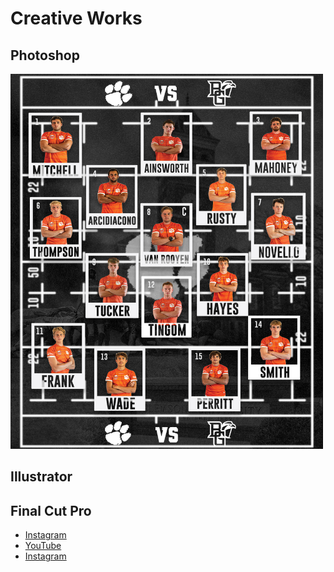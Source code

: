 # Creative Works

## Photoshop

<img src="full.jpg" alt="Match Day Lineup" width="500" height="600">

## Illustrator



## Final Cut Pro

- [Instagram](https://www.instagram.com/clemsonmensrugby/)
- [YouTube](https://www.youtube.com/@coledigregorio4176)
- [Instagram](https://www.instagram.com/coledigregorio/)

